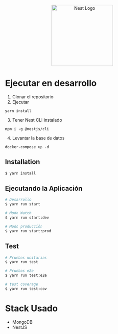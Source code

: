 <p align="center">
  <a href="http://nestjs.com/" target="blank"><img src="https://nestjs.com/img/logo-small.svg" width="200" alt="Nest Logo" /></a>
</p>

# Ejecutar en desarrollo

1. Clonar el repositorio
2. Ejecutar
```
yarn install
```
3. Tener Nest CLI instalado
```
npm i -g @nestjs/cli
```
4. Levantar la base de datos
```
docker-compose up -d
```

## Installation

```bash
$ yarn install
```

## Ejecutando la Aplicación

```bash
# Desarrollo
$ yarn run start

# Modo Watch
$ yarn run start:dev

# Modo producción
$ yarn run start:prod
```

## Test

```bash
# Pruebas unitarias
$ yarn run test

# Pruebas e2e
$ yarn run test:e2e

# test coverage
$ yarn run test:cov
```

# Stack Usado
* MongoDB
* NestJS
